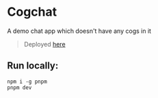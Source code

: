 # Cogchat
A demo chat app which doesn't have any cogs in it

> Deployed [here](https://cog-chat.vercel.app/)

## Run locally:

```shell
npm i -g pnpm
pnpm dev
```
